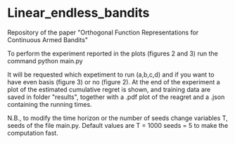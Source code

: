 # Linear_endless_bandits

Repository of the paper "Orthogonal Function Representations for Continuous
Armed Bandits"

To perform the experiment reported in the plots (figures 2 and 3) run the command
python main.py

It will be requested which expetiment to run (a,b,c,d) and if you want to have even basis (figure 3) or no (figure 2).
At the end of the experiment a plot of the estimated cumulative regret is shown, and training data are saved in folder "results",
together with a .pdf plot of the reagret and a .json containing the running times.

N.B., to modify the time horizon or the number of seeds change variables T, seeds of the file main.py. Default values are
T = 1000
seeds = 5
to make the computation fast.

